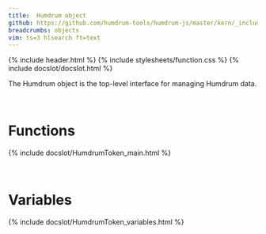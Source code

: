 ```yaml
---
title:  Humdrum object
github: https://github.com/humdrum-tools/humdrum-js/master/kern/_include/humdrum-js/HumdrumToken.js
breadcrumbs: objects
vim: ts=3 hlsearch ft=text
---
```


{% include header.html %}
{% include stylesheets/function.css %}
{% include docslot/docslot.html %}

The Humdrum object is the top-level interface for managing Humdrum data.


<br/>

# Functions #

{% include docslot/HumdrumToken_main.html %}



<br/>

# Variables #

{% include docslot/HumdrumToken_variables.html %}



